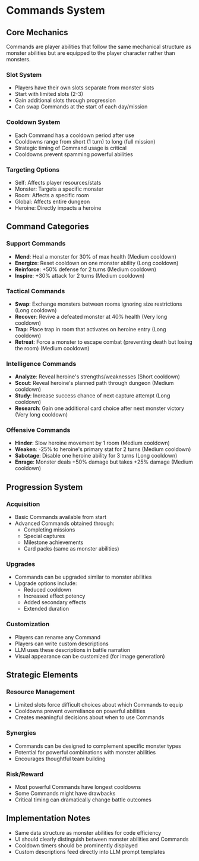 # Commands System

## Core Mechanics

Commands are player abilities that follow the same mechanical structure as monster abilities but are equipped to the player character rather than monsters.

### Slot System
- Players have their own slots separate from monster slots
- Start with limited slots (2-3)
- Gain additional slots through progression
- Can swap Commands at the start of each day/mission

### Cooldown System
- Each Command has a cooldown period after use
- Cooldowns range from short (1 turn) to long (full mission)
- Strategic timing of Command usage is critical
- Cooldowns prevent spamming powerful abilities

### Targeting Options
- Self: Affects player resources/stats
- Monster: Targets a specific monster
- Room: Affects a specific room
- Global: Affects entire dungeon
- Heroine: Directly impacts a heroine

## Command Categories

### Support Commands
- **Mend**: Heal a monster for 30% of max health (Medium cooldown)
- **Energize**: Reset cooldown on one monster ability (Long cooldown)
- **Reinforce**: +50% defense for 2 turns (Medium cooldown)
- **Inspire**: +30% attack for 2 turns (Medium cooldown)

### Tactical Commands
- **Swap**: Exchange monsters between rooms ignoring size restrictions (Long cooldown)
- **Recover**: Revive a defeated monster at 40% health (Very long cooldown)
- **Trap**: Place trap in room that activates on heroine entry (Long cooldown)
- **Retreat**: Force a monster to escape combat (preventing death but losing the room) (Medium cooldown)

### Intelligence Commands
- **Analyze**: Reveal heroine's strengths/weaknesses (Short cooldown)
- **Scout**: Reveal heroine's planned path through dungeon (Medium cooldown)
- **Study**: Increase success chance of next capture attempt (Long cooldown)
- **Research**: Gain one additional card choice after next monster victory (Very long cooldown)

### Offensive Commands
- **Hinder**: Slow heroine movement by 1 room (Medium cooldown)
- **Weaken**: -25% to heroine's primary stat for 2 turns (Medium cooldown) 
- **Sabotage**: Disable one heroine ability for 3 turns (Long cooldown)
- **Enrage**: Monster deals +50% damage but takes +25% damage (Medium cooldown)

## Progression System

### Acquisition
- Basic Commands available from start
- Advanced Commands obtained through:
  - Completing missions
  - Special captures
  - Milestone achievements
  - Card packs (same as monster abilities)

### Upgrades
- Commands can be upgraded similar to monster abilities
- Upgrade options include:
  - Reduced cooldown
  - Increased effect potency
  - Added secondary effects
  - Extended duration

### Customization
- Players can rename any Command
- Players can write custom descriptions
- LLM uses these descriptions in battle narration
- Visual appearance can be customized (for image generation)

## Strategic Elements

### Resource Management
- Limited slots force difficult choices about which Commands to equip
- Cooldowns prevent overreliance on powerful abilities
- Creates meaningful decisions about when to use Commands

### Synergies
- Commands can be designed to complement specific monster types
- Potential for powerful combinations with monster abilities
- Encourages thoughtful team building

### Risk/Reward
- Most powerful Commands have longest cooldowns
- Some Commands might have drawbacks
- Critical timing can dramatically change battle outcomes

## Implementation Notes

- Same data structure as monster abilities for code efficiency
- UI should clearly distinguish between monster abilities and Commands
- Cooldown timers should be prominently displayed
- Custom descriptions feed directly into LLM prompt templates